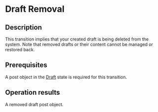 # Draft Removal
## Description
This transition implies that your created draft is being deleted from the system. Note that removed drafts or their content cannot be managed or restored back.
## Prerequisites
A post object in the [Draft](s-a-draft.html) state is required for this transition.
## Operation results
A removed draft post object.
